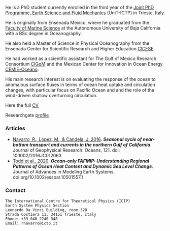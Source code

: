 He is a PhD student currently enrolled in the third year of the [Joint PhD Programme, Earth Science and Fluid Mechanics](https://web.units.it/dottorato/esfm/) (UniT-ICTP) in Trieste, Italy. 

He is originally from Ensenada Mexico, where he graduated from the [Faculty of Marine Science](http://fcm.ens.uabc.mx/) at the Autonomous University of Baja California with a BSc degree in Oceanography. 

He also held a Master of Science in Physical Oceanography from the Ensenada Center for Scientific Research and Higher Education [CICESE](https://www.cicese.edu.mx/).

He had worked as a scientific assistant for The Gulf of Mexico Research Consortium [CIGoM](https://cigom.org/en/) and the Mexican Center for Innovation in Ocean Energy [CEMIE-Oceano](https://cemieoceano.mx/).

His main research interest is on evaluating the response of the ocean to anomalous surface fluxes in terms of ocean heat uptake and circulation changes, with particular focus on Pacific Ocean and and the role of the wind-driven shallow overturning circulation.

Here the full [CV](https://raw.githubusercontent.com/enerle/enerle.github.io/main/ReneNavarro_CVU.pdf)

Researchgate [profile](https://www.researchgate.net/profile/Rene-Navarro-Labastida)

### Articles
- [Navarro, R., López, M., & Candela, J. 2016](https://agupubs.onlinelibrary.wiley.com/doi/10.1002/2016JC012063). ***Seasonal cycle of near-bottom transport and currents in the northern Gulf of California***. Journal of Geophysical Research: Oceans, 121. doi: 10.1002/2016JC012063
- [Todd et al., 2020](https://agupubs.onlinelibrary.wiley.com/doi/full/10.1029/2019MS002027). ***Ocean-only FAFMIP: Understanding Regional Patterns of Ocean Heat Content and Dynamic Sea Level Change***. Journal of Advances in Modeling Earth Systems, doi:org/10.1002/essoar.10501557.1

### Contact
```
The International Centre for Theoretical Physics (ICTP)
Earth System Physics Section
Leonardo Da Vinci Building, room 328
Strada Costiera 11, 34151 Trieste, Italy
Phone: +39 040 2240 348
Email: rnavarro@ictp.it
```
